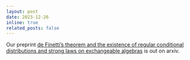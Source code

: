 ```yaml
---
layout: post
date: 2023-12-26
inline: true
related_posts: false
---
```


Our preprint <a href="{{ '/publications/' | relative_url }}">de Finetti’s theorem and the existence of regular conditional distributions and strong laws on exchangeable algebras</a> is out on arxiv.
